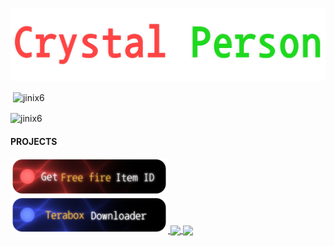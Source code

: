 <p align="center">
  <img src="New Project 9 [E9A91A8].png" alt="Logo">
</p>


<p>&nbsp;<img align="center" src="https://github-readme-stats.vercel.app/api?username=jinix6&show_icons=true&locale=en" alt="jinix6" /></p>

<p><img align="center" src="https://github-readme-streak-stats.herokuapp.com/?user=jinix6&" alt="jinix6" /></p>

#### PROJECTS



<a href="https://jinix6.github.io/Icon/" target="_blank">
  <img width="50%" src="New Project 9 [60A2C85].png">
</a>
<!-- 
<a href="https://ff-id-info.vercel.app" target="_blank">
  <img width="50%" src="New Project 9 [8F8CF30].png">
</a>
<a href="https://truecaller-six.vercel.app" target="_blank">
  <img width="50%" src="New Project 9 [6FCEF8F].png">
</a>
-->

<a href="https://terab0x.pages.dev" target="_blank">
  <img width="50%" src="New Project 9 [F6E11E4].png">
</a>
<!-- 
<a href="https://dataloom.vercel.app/" target="_blank">
  <img width="50%" src="New Project 9 [46D220E].png">
</a>
-->





<a href="https://github.com/jinix6/gpt">
  <img align="center" src="https://github-readme-stats.vercel.app/api/pin/?username=jinix6&repo=gpt" />
</a>



<a href="https://github.com/jinix6/ff-profile-webp">
  <img align="center" src="https://github-readme-stats.vercel.app/api/pin/?username=jinix6&repo=ff-profile-webp" />
</a>



